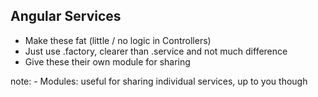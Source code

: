 ## Angular Services

- Make these fat (little / no logic in Controllers)
- Just use .factory, clearer than .service and not much difference
- Give these their own module for sharing

note:
	- Modules: useful for sharing individual services, up to you though
